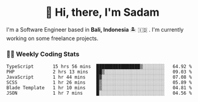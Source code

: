 <h1 align="center">👋 Hi, there, I'm Sadam</h1>
<p>I'm a Software Engineer based in <strong>Bali, Indonesia</strong> 🏝️ 🇮🇩 . I'm currently working on some freelance projects.</p>

### 👨‍💻 Weekly Coding Stats
<!--START_SECTION:waka-->

```text
TypeScript       15 hrs 56 mins  ████████████████▒░░░░░░░░   64.92 %
PHP              2 hrs 13 mins   ██▒░░░░░░░░░░░░░░░░░░░░░░   09.03 %
JavaScript       1 hr 44 mins    █▓░░░░░░░░░░░░░░░░░░░░░░░   07.08 %
SCSS             1 hr 26 mins    █▒░░░░░░░░░░░░░░░░░░░░░░░   05.89 %
Blade Template   1 hr 10 mins    █▒░░░░░░░░░░░░░░░░░░░░░░░   04.81 %
JSON             1 hr 7 mins     █░░░░░░░░░░░░░░░░░░░░░░░░   04.56 %
```

<!--END_SECTION:waka-->
